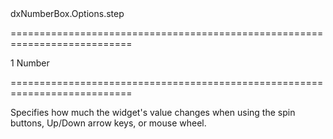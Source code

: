 <!--id-->dxNumberBox.Options.step<!--/id-->
===========================================================================
<!--default-->1<!--/default-->
<!--type-->Number<!--/type-->
===========================================================================

<!--shortDescription-->
Specifies how much the widget's value changes when using the spin buttons, Up/Down arrow keys, or mouse wheel.
<!--/shortDescription-->

<!--fullDescription-->

<!--/fullDescription-->